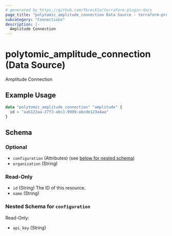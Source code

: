 ```yaml
---
# generated by https://github.com/fbreckle/terraform-plugin-docs
page_title: "polytomic_amplitude_connection Data Source - terraform-provider-polytomic"
subcategory: "Connections"
description: |-
  Amplitude Connection
---
```


# polytomic_amplitude_connection (Data Source)

Amplitude Connection

## Example Usage

```terraform
data "polytomic_amplitude_connection" "amplitude" {
  id = "aab123aa-27f3-abc1-9999-abcde123a4aa"
}
```

<!-- schema generated by tfplugindocs -->
## Schema

### Optional

- `configuration` (Attributes) (see [below for nested schema](#nestedatt--configuration))
- `organization` (String)

### Read-Only

- `id` (String) The ID of this resource.
- `name` (String)

<a id="nestedatt--configuration"></a>
### Nested Schema for `configuration`

Read-Only:

- `api_key` (String)


